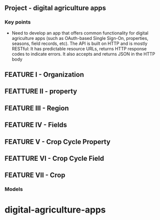 
## Project - digital agriculture apps 

### Key points
- Need to develop an app that offers common functionality for digital agriculture apps (such as 
OAuth-based Single Sign-On, properties, seasons, field records, etc). The API is built on HTTP and is 
mostly RESTful: It has predictable resource URLs, returns HTTP response codes to indicate errors. It 
also accepts and returns JSON in the HTTP body


## FEATURE I - Organization

## FEATTURE II - property

## FEATURE III - Region

## FEATURE IV - Fields

## FEATURE V - Crop Cycle Property

## FEATTURE VI - Crop Cycle Field

## FEATURE VII - Crop






### Models
# digital-agriculture-apps
